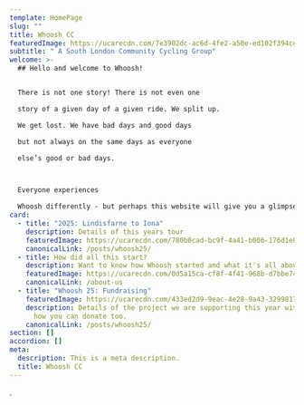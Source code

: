 ```yaml
---
template: HomePage
slug: ""
title: Whoosh CC
featuredImage: https://ucarecdn.com/7e3902dc-ac6d-4fe2-a50e-ed102f394cee/
subtitle: " A South London Community Cycling Group"
welcome: >-
  ## Hello and welcome to Whoosh!


  There is not one story! There is not even one

  story of a given day of a given ride. We split up.

  We get lost. We have bad days and good days

  but not always on the same days as everyone

  else’s good or bad days.   



  Everyone experiences

  Whoosh differently - but perhaps this website will give you a glimpse of what Whoosh is all about.
card:
  - title: "2025: Lindisfarne to Iona"
    description: Details of this years tour
    featuredImage: https://ucarecdn.com/780b0cad-bc9f-4a41-b006-176d1e039b53/
    canonicalLink: /posts/whoosh25/
  - title: How did all this start?
    description: Want to know how Whoosh started and what it's all about?
    featuredImage: https://ucarecdn.com/0d5a15ca-cf8f-4f41-968b-d7bbe74cdfee/
    canonicalLink: /about-us
  - title: "Whoosh 25: Fundraising"
    featuredImage: https://ucarecdn.com/433ed2d9-9eac-4e28-9a43-32998172c4fb/-/crop/594x683/0,0/-/preview/
    description: Details of the project we are supporting this year with links to
      how you can donate too.
    canonicalLink: /posts/whoosh25/
section: []
accordion: []
meta:
  description: This is a meta description.
  title: Whoosh CC
---
```

.